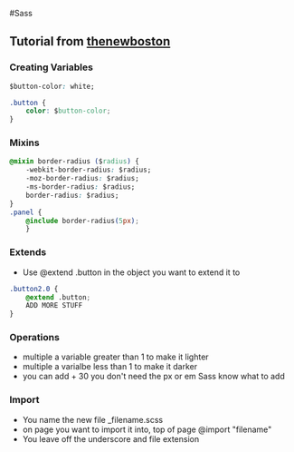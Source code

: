 #Sass

## Tutorial from [thenewboston](https://www.youtube.com/playlist?list=PL6gx4Cwl9DGBxQO2r_kmxn-0UqL_Rkj0t)

### Creating Variables
```CSS
$button-color: white;

.button {
	color: $button-color;
}
```

### Mixins
```CSS
@mixin border-radius ($radius) {
	-webkit-border-radius: $radius;
	-moz-border-radius: $radius;
	-ms-border-radius: $radius;
	border-radius: $radius;
}
.panel {
	@include border-radius(5px);
	}
```

### Extends
- Use @extend .button in the object you want to extend it to
```CSS
.button2.0 {
	@extend .button;
	ADD MORE STUFF
}
```

### Operations
- multiple a variable greater than 1 to make it lighter
- multiple a varialbe less than 1 to make it darker
- you can add + 30 you don't need the px or em Sass know what to add

### Import
- You name the new file _filename.scss
- on page you want to import it into, top of page @import "filename" 
- You leave off the underscore and file extension
